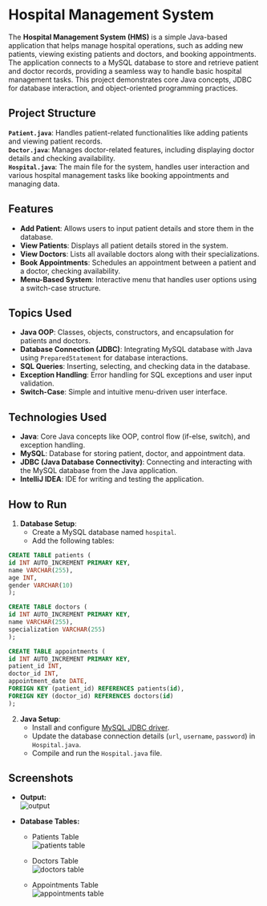 # Hospital Management System
The **Hospital Management System (HMS)** is a simple Java-based application that helps manage hospital operations, such as adding new patients, viewing existing patients and doctors, and booking appointments. The application connects to a MySQL database to store and retrieve patient and doctor records, providing a seamless way to handle basic hospital management tasks. This project demonstrates core Java concepts, JDBC for database interaction, and object-oriented programming practices.

## Project Structure


**`Patient.java`**: Handles patient-related functionalities like adding patients and viewing patient records.    
**`Doctor.java`**: Manages doctor-related features, including displaying doctor details and checking availability.    
**`Hospital.java`**: The main file for the system, handles user interaction and various hospital management tasks like booking appointments and managing data.



## Features

-   **Add Patient**: Allows users to input patient details and store them in the database.
-   **View Patients**: Displays all patient details stored in the system.
-   **View Doctors**: Lists all available doctors along with their specializations.
-   **Book Appointments**: Schedules an appointment between a patient and a doctor, checking availability.
-   **Menu-Based System**: Interactive menu that handles user options using a switch-case structure.



## Topics Used

-   **Java OOP**: Classes, objects, constructors, and encapsulation for patients and doctors.
-   **Database Connection (JDBC)**: Integrating MySQL database with Java using `PreparedStatement` for database interactions.
-   **SQL Queries**: Inserting, selecting, and checking data in the database.
-   **Exception Handling**: Error handling for SQL exceptions and user input validation.
-   **Switch-Case**: Simple and intuitive menu-driven user interface.


## Technologies Used

-   **Java**: Core Java concepts like OOP, control flow (if-else, switch), and exception handling.
-   **MySQL**: Database for storing patient, doctor, and appointment data.
-   **JDBC (Java Database Connectivity)**: Connecting and interacting with the MySQL database from the Java application.
-   **IntelliJ IDEA**: IDE for writing and testing the application.

## How to Run

1.  **Database Setup**:    
    - Create a MySQL database named `hospital`.    
    - Add the following tables:    
   ```sql
   CREATE TABLE patients (
  id INT AUTO_INCREMENT PRIMARY KEY,
  name VARCHAR(255),
  age INT,
  gender VARCHAR(10)
);

CREATE TABLE doctors (
  id INT AUTO_INCREMENT PRIMARY KEY,
  name VARCHAR(255),
  specialization VARCHAR(255)
);

CREATE TABLE appointments (
  id INT AUTO_INCREMENT PRIMARY KEY,
  patient_id INT,
  doctor_id INT,
  appointment_date DATE,
  FOREIGN KEY (patient_id) REFERENCES patients(id),
  FOREIGN KEY (doctor_id) REFERENCES doctors(id)
);
   ```
2.  **Java Setup**:    
    - Install and configure [MySQL JDBC driver](https://dev.mysql.com/downloads/connector/j/).    
    - Update the database connection details (`url`, `username`, `password`) in `Hospital.java`.    
    - Compile and run the `Hospital.java` file.

## Screenshots
-  **Output:**    
  ![output](https://github.com/user-attachments/assets/dff4f794-0935-4cb0-b895-35ac6fa7668d)

- **Database Tables:**
    
   - Patients Table    
     ![patients table](https://github.com/user-attachments/assets/1e7736cd-56f9-48d3-a549-8668d44c1b22)
   
    -  Doctors Table    
      ![doctors table](https://github.com/user-attachments/assets/70254d9f-6f88-4ddc-a819-31ea566c9c22)
   
    -  Appointments Table    
      ![appointments table](https://github.com/user-attachments/assets/79363447-8563-4107-9a53-e6017a5b90fc)
